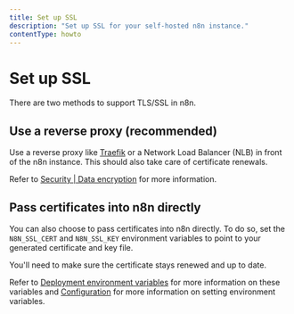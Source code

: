 ```yaml
---
title: Set up SSL
description: "Set up SSL for your self-hosted n8n instance."
contentType: howto
---
```


# Set up SSL

There are two methods to support TLS/SSL in n8n.

## Use a reverse proxy (recommended)

Use a reverse proxy like [Traefik](https://doc.traefik.io/traefik/) or a Network Load Balancer (NLB) in front of the n8n instance. This should also take care of certificate renewals.

Refer to [Security | Data encryption](https://n8n.io/legal/#security) for more information.

## Pass certificates into n8n directly

You can also choose to pass certificates into n8n directly. To do so, set the `N8N_SSL_CERT` and `N8N_SSL_KEY` environment variables to point to your generated certificate and key file.

You'll need to make sure the certificate stays renewed and up to date.

Refer to [Deployment environment variables](/hosting/configuration/environment-variables/deployment.md) for more information on these variables and [Configuration](/hosting/configuration/configuration-methods.md) for more information on setting environment variables.

